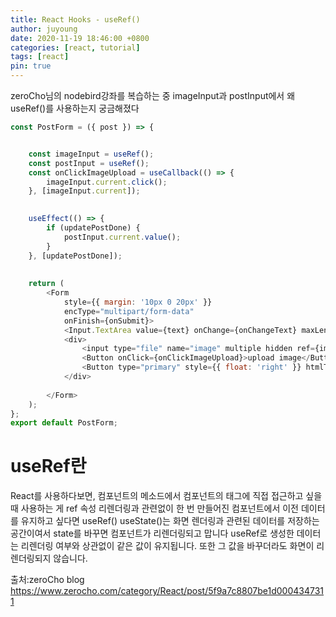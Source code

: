 ```yaml
---
title: React Hooks - useRef()
author: juyoung
date: 2020-11-19 18:46:00 +0800
categories: [react, tutorial]
tags: [react]
pin: true
---
```


zeroCho님의 nodebird강좌를 복습하는 중   imageInput과 postInput에서 왜 useRef()를 사용하는지 궁금해졌다

```javascript
const PostForm = ({ post }) => {


    const imageInput = useRef();
    const postInput = useRef();
    const onClickImageUpload = useCallback(() => {
        imageInput.current.click();
    }, [imageInput.current]);

 
    useEffect(() => {
        if (updatePostDone) {
            postInput.current.value();
        }
    }, [updatePostDone]);
	
  
    return (
        <Form
            style={{ margin: '10px 0 20px' }}
            encType="multipart/form-data"
            onFinish={onSubmit}>
            <Input.TextArea value={text} onChange={onChangeText} maxLength={140} placeholder="어떤 일이 있었나요?" />
            <div>
                <input type="file" name="image" multiple hidden ref={imageInput} onChange={onChangeImages} />
                <Button onClick={onClickImageUpload}>upload image</Button>
                <Button type="primary" style={{ float: 'right' }} htmlType="submit">twit</Button>
            </div>
           
        </Form>
    );
};
export default PostForm;

```

# useRef란
React를 사용하다보면, 컴포넌트의 메소드에서 컴포넌트의 태그에 직접 접근하고 싶을 때 사용하는 게 ref 속성
리렌더링과 관련없이 한 번 만들어진 컴포넌트에서 이전 데이터를 유지하고 싶다면 useRef()
useState()는 화면 렌더링과 관련된 데이터를 저장하는 공간이여서 state를 바꾸면 컴포넌트가 리렌더링되고 맙니다
useRef로 생성한 데이터는 리렌더링 여부와 상관없이 같은 값이 유지됩니다. 
또한 그 값을 바꾸더라도 화면이 리렌더링되지 않습니다.  

출처:zeroCho blog <https://www.zerocho.com/category/React/post/5f9a7c8807be1d0004347311>